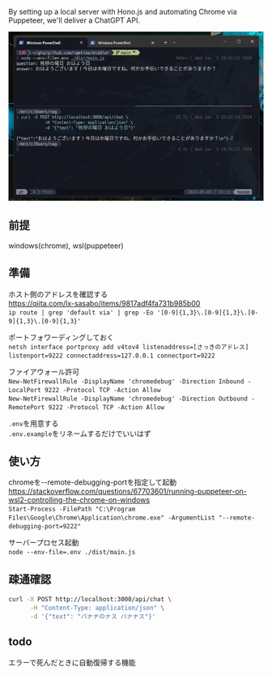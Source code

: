 By setting up a local server with Hono.js and automating Chrome via Puppeteer, we'll deliver a ChatGPT API.

![image](./sukusho.png)

## 前提

windows(chrome), wsl(puppeteer)

## 準備

ホスト側のアドレスを確認する  
https://qiita.com/lx-sasabo/items/9817adf4fa731b985b00  
`ip route | grep 'default via' | grep -Eo '[0-9]{1,3}\.[0-9]{1,3}\.[0-9]{1,3}\.[0-9]{1,3}'`

ポートフォワーディングしておく  
`netsh interface portproxy add v4tov4 listenaddress=[さっきのアドレス] listenport=9222 connectaddress=127.0.0.1 connectport=9222`

ファイアウォール許可  
`New-NetFirewallRule -DisplayName 'chromedebug' -Direction Inbound -LocalPort 9222 -Protocol TCP -Action Allow`  
`New-NetFirewallRule -DisplayName 'chromedebug' -Direction Outbound -RemotePort 9222 -Protocol TCP -Action Allow`

`.env`を用意する  
`.env.example`をリネームするだけでいいはず

## 使い方

chromeを--remote-debugging-portを指定して起動  
https://stackoverflow.com/questions/67703601/running-puppeteer-on-wsl2-controlling-the-chrome-on-windows  
`Start-Process -FilePath "C:\Program Files\Google\Chrome\Application\chrome.exe" -ArgumentList "--remote-debugging-port=9222"`

サーバープロセス起動  
`node --env-file=.env ./dist/main.js`

## 疎通確認

```sh
curl -X POST http://localhost:3000/api/chat \
      -H "Content-Type: application/json" \
      -d '{"text": "バナナのナス バナナス"}'
```

## todo

エラーで死んだときに自動復帰する機能
